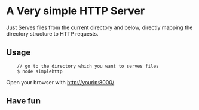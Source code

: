 # A Very simple HTTP Server

Just Serves files from the current directory and below, directly mapping the directory structure to HTTP requests.

## Usage

        // go to the directory which you want to serves files
        $ node simplehttp

Open your browser with [http://yourip:8000/](http://localhost:8000/)

## Have fun
